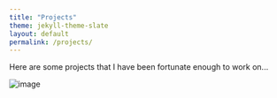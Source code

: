```yaml
---
title: "Projects"
theme: jekyll-theme-slate
layout: default
permalink: /projects/
---
```


Here are some projects that I have been fortunate enough to work on...

![image](https://user-images.githubusercontent.com/76073032/102818657-b8886000-4397-11eb-9e1e-d56821636766.png)
